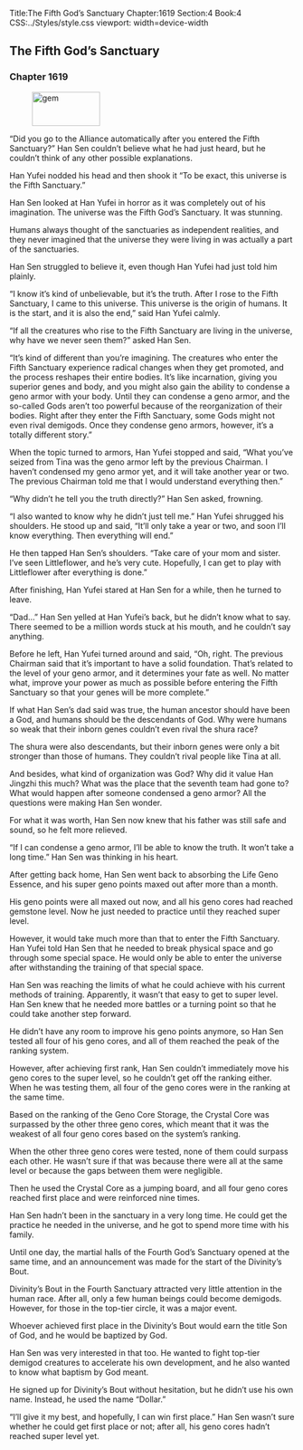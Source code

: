 Title:The Fifth God’s Sanctuary 
Chapter:1619 
Section:4 
Book:4 
CSS:../Styles/style.css 
viewport: width=device-width
  
## The Fifth God’s Sanctuary
### Chapter 1619 
<figure>
	<img src="../Images/gem.gif" alt="gem" id="gem" width="120" height="60" />
</figure>
  

  
  “Did you go to the Alliance automatically after you entered the Fifth Sanctuary?” Han Sen couldn’t believe what he had just heard, but he couldn’t think of any other possible explanations.

Han Yufei nodded his head and then shook it “To be exact, this universe is the Fifth Sanctuary.”

Han Sen looked at Han Yufei in horror as it was completely out of his imagination. The universe was the Fifth God’s Sanctuary. It was stunning.

Humans always thought of the sanctuaries as independent realities, and they never imagined that the universe they were living in was actually a part of the sanctuaries.

Han Sen struggled to believe it, even though Han Yufei had just told him plainly.

“I know it’s kind of unbelievable, but it’s the truth. After I rose to the Fifth Sanctuary, I came to this universe. This universe is the origin of humans. It is the start, and it is also the end,” said Han Yufei calmly.

“If all the creatures who rise to the Fifth Sanctuary are living in the universe, why have we never seen them?” asked Han Sen.

“It’s kind of different than you’re imagining. The creatures who enter the Fifth Sanctuary experience radical changes when they get promoted, and the process reshapes their entire bodies. It’s like incarnation, giving you superior genes and body, and you might also gain the ability to condense a geno armor with your body. Until they can condense a geno armor, and the so-called Gods aren’t too powerful because of the reorganization of their bodies. Right after they enter the Fifth Sanctuary, some Gods might not even rival demigods. Once they condense geno armors, however, it’s a totally different story.”

When the topic turned to armors, Han Yufei stopped and said, “What you’ve seized from Tina was the geno armor left by the previous Chairman. I haven’t condensed my geno armor yet, and it will take another year or two. The previous Chairman told me that I would understand everything then.”

“Why didn’t he tell you the truth directly?” Han Sen asked, frowning.

“I also wanted to know why he didn’t just tell me.” Han Yufei shrugged his shoulders. He stood up and said, “It’ll only take a year or two, and soon I’ll know everything. Then everything will end.”

He then tapped Han Sen’s shoulders. “Take care of your mom and sister. I’ve seen Littleflower, and he’s very cute. Hopefully, I can get to play with Littleflower after everything is done.”

After finishing, Han Yufei stared at Han Sen for a while, then he turned to leave.

“Dad…” Han Sen yelled at Han Yufei’s back, but he didn’t know what to say. There seemed to be a million words stuck at his mouth, and he couldn’t say anything.

Before he left, Han Yufei turned around and said, “Oh, right. The previous Chairman said that it’s important to have a solid foundation. That’s related to the level of your geno armor, and it determines your fate as well. No matter what, improve your power as much as possible before entering the Fifth Sanctuary so that your genes will be more complete.”

If what Han Sen’s dad said was true, the human ancestor should have been a God, and humans should be the descendants of God. Why were humans so weak that their inborn genes couldn’t even rival the shura race?

The shura were also descendants, but their inborn genes were only a bit stronger than those of humans. They couldn’t rival people like Tina at all.

And besides, what kind of organization was God? Why did it value Han Jingzhi this much? What was the place that the seventh team had gone to? What would happen after someone condensed a geno armor? All the questions were making Han Sen wonder.

For what it was worth, Han Sen now knew that his father was still safe and sound, so he felt more relieved.

“If I can condense a geno armor, I’ll be able to know the truth. It won’t take a long time.” Han Sen was thinking in his heart.

After getting back home, Han Sen went back to absorbing the Life Geno Essence, and his super geno points maxed out after more than a month.

His geno points were all maxed out now, and all his geno cores had reached gemstone level. Now he just needed to practice until they reached super level.

However, it would take much more than that to enter the Fifth Sanctuary. Han Yufei told Han Sen that he needed to break physical space and go through some special space. He would only be able to enter the universe after withstanding the training of that special space.

Han Sen was reaching the limits of what he could achieve with his current methods of training. Apparently, it wasn’t that easy to get to super level. Han Sen knew that he needed more battles or a turning point so that he could take another step forward.

He didn’t have any room to improve his geno points anymore, so Han Sen tested all four of his geno cores, and all of them reached the peak of the ranking system.

However, after achieving first rank, Han Sen couldn’t immediately move his geno cores to the super level, so he couldn’t get off the ranking either. When he was testing them, all four of the geno cores were in the ranking at the same time.

Based on the ranking of the Geno Core Storage, the Crystal Core was surpassed by the other three geno cores, which meant that it was the weakest of all four geno cores based on the system’s ranking.

When the other three geno cores were tested, none of them could surpass each other. He wasn’t sure if that was because there were all at the same level or because the gaps between them were negligible.

Then he used the Crystal Core as a jumping board, and all four geno cores reached first place and were reinforced nine times.

Han Sen hadn’t been in the sanctuary in a very long time. He could get the practice he needed in the universe, and he got to spend more time with his family.

Until one day, the martial halls of the Fourth God’s Sanctuary opened at the same time, and an announcement was made for the start of the Divinity’s Bout.

Divinity’s Bout in the Fourth Sanctuary attracted very little attention in the human race. After all, only a few human beings could become demigods. However, for those in the top-tier circle, it was a major event.

Whoever achieved first place in the Divinity’s Bout would earn the title Son of God, and he would be baptized by God.

Han Sen was very interested in that too. He wanted to fight top-tier demigod creatures to accelerate his own development, and he also wanted to know what baptism by God meant.

He signed up for Divinity’s Bout without hesitation, but he didn’t use his own name. Instead, he used the name “Dollar.”

“I’ll give it my best, and hopefully, I can win first place.” Han Sen wasn’t sure whether he could get first place or not; after all, his geno cores hadn’t reached super level yet.
